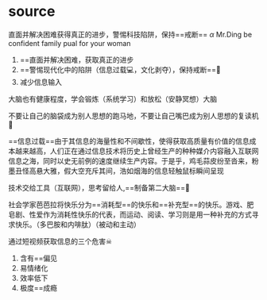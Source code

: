 # source
直面并解决困难获得真正的进步，警惕科技陷阱，保持==戒断==
$\alpha$ 
Mr.Ding  be confident family pual
for your woman
1. ==直面并解决困难，获取真正的进步
2. ==警惕现代化中的陷阱（信息过载💻，文化剥夺），保持戒断==👮
3. 减少信息输入



大脑也有健康程度，学会锻炼（系统学习）和放松（安静冥想）大脑

不要让自己的脑袋成为别人思想的跑马地，不要让自己嘴巴成为别人思想的复读机🥶

==信息过载==由于其信息的海量性和不间歇性，使得获取高质量有价值的信息成本越来越高，人们正在通过信息技术将历史上曾经生产的种种媒介内容融入互联网信息之海，同时以史无前例的速度继续生产内容。于是乎，鸡毛蒜皮纷至沓来，粉墨丑怪高悬大雅，假大空充斥其间，浩如烟海的信息轻触鼠标瞬间呈现

技术交给工具（互联网），思考留给人,==制备第二大脑==🧠

社会学家芭芭拉将快乐分为==消耗型==的快乐和==补充型==的快乐。游戏、肥皂剧、性爱作为消耗性快乐的代表，而运动、阅读、学习则是用一种补充的方式寻求快乐。（多巴胺和内啡肽）（被动和主动）

通过短视频获取信息的三个危害☠
1. 含有==偏见
2. 易情绪化
3. 效率低下
4. 极度==成瘾


